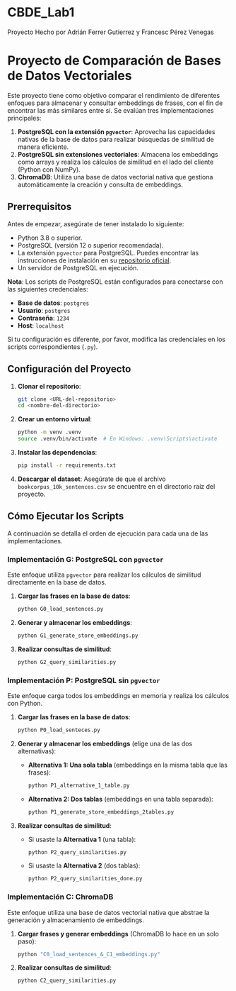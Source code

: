 # CBDE_Lab1

Proyecto Hecho por Adrián Ferrer Gutierrez y Francesc Pérez Venegas

# Proyecto de Comparación de Bases de Datos Vectoriales

Este proyecto tiene como objetivo comparar el rendimiento de diferentes enfoques para almacenar y consultar embeddings de frases, con el fin de encontrar las más similares entre sí. Se evalúan tres implementaciones principales:

1.  **PostgreSQL con la extensión `pgvector`**: Aprovecha las capacidades nativas de la base de datos para realizar búsquedas de similitud de manera eficiente.
2.  **PostgreSQL sin extensiones vectoriales**: Almacena los embeddings como arrays y realiza los cálculos de similitud en el lado del cliente (Python con NumPy).
3.  **ChromaDB**: Utiliza una base de datos vectorial nativa que gestiona automáticamente la creación y consulta de embeddings.

## Prerrequisitos

Antes de empezar, asegúrate de tener instalado lo siguiente:

- Python 3.8 o superior.
- PostgreSQL (versión 12 o superior recomendada).
- La extensión `pgvector` para PostgreSQL. Puedes encontrar las instrucciones de instalación en su [repositorio oficial](https://github.com/pgvector/pgvector).
- Un servidor de PostgreSQL en ejecución.

**Nota**: Los scripts de PostgreSQL están configurados para conectarse con las siguientes credenciales:
- **Base de datos**: `postgres`
- **Usuario**: `postgres`
- **Contraseña**: `1234`
- **Host**: `localhost`

Si tu configuración es diferente, por favor, modifica las credenciales en los scripts correspondientes (`.py`).

## Configuración del Proyecto

1.  **Clonar el repositorio**:
    ```bash
    git clone <URL-del-repositorio>
    cd <nombre-del-directorio>
    ```

2.  **Crear un entorno virtual**:
    ```bash
    python -m venv .venv
    source .venv/bin/activate  # En Windows: .venv\Scripts\activate
    ```

3.  **Instalar las dependencias**:
    ```bash
    pip install -r requirements.txt
    ```

4.  **Descargar el dataset**:
    Asegúrate de que el archivo `bookcorpus_10k_sentences.csv` se encuentre en el directorio raíz del proyecto.

## Cómo Ejecutar los Scripts

A continuación se detalla el orden de ejecución para cada una de las implementaciones.

### Implementación G: PostgreSQL con `pgvector`

Este enfoque utiliza `pgvector` para realizar los cálculos de similitud directamente en la base de datos.

1.  **Cargar las frases en la base de datos**:
    ```bash
    python G0_load_sentences.py
    ```

2.  **Generar y almacenar los embeddings**:
    ```bash
    python G1_generate_store_embeddings.py
    ```

3.  **Realizar consultas de similitud**:
    ```bash
    python G2_query_similarities.py
    ```

### Implementación P: PostgreSQL sin `pgvector`

Este enfoque carga todos los embeddings en memoria y realiza los cálculos con Python.

1.  **Cargar las frases en la base de datos**:
    ```bash
    python P0_load_senteces.py
    ```

2.  **Generar y almacenar los embeddings** (elige una de las dos alternativas):
    - **Alternativa 1: Una sola tabla** (embeddings en la misma tabla que las frases):
      ```bash
      python P1_alternative_1_table.py
      ```
    - **Alternativa 2: Dos tablas** (embeddings en una tabla separada):
      ```bash
      python P1_generate_store_embeddings_2tables.py
      ```

3.  **Realizar consultas de similitud**:
    - Si usaste la **Alternativa 1** (una tabla):
      ```bash
      python P2_query_similarities.py
      ```
    - Si usaste la **Alternativa 2** (dos tablas):
      ```bash
      python P2_query_similarities_done.py
      ```

### Implementación C: ChromaDB

Este enfoque utiliza una base de datos vectorial nativa que abstrae la generación y almacenamiento de embeddings.

1.  **Cargar frases y generar embeddings** (ChromaDB lo hace en un solo paso):
    ```bash
    python "C0_load_sentences_&_C1_embeddings.py"
    ```

2.  **Realizar consultas de similitud**:
    ```bash
    python C2_query_similarities.py
    ```
